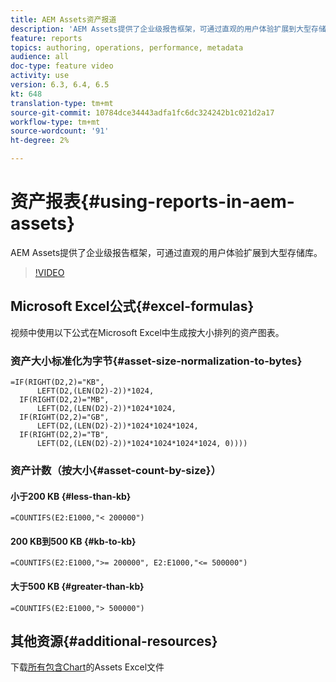 ```yaml
---
title: AEM Assets资产报道
description: 'AEM Assets提供了企业级报告框架，可通过直观的用户体验扩展到大型存储库。 '
feature: reports
topics: authoring, operations, performance, metadata
audience: all
doc-type: feature video
activity: use
version: 6.3, 6.4, 6.5
kt: 648
translation-type: tm+mt
source-git-commit: 10784dce34443adfa1fc6dc324242b1c021d2a17
workflow-type: tm+mt
source-wordcount: '91'
ht-degree: 2%

---
```



# 资产报表{#using-reports-in-aem-assets}

AEM Assets提供了企业级报告框架，可通过直观的用户体验扩展到大型存储库。

>[!VIDEO](https://video.tv.adobe.com/v/22140/?quality=12&learn=on)

## Microsoft Excel公式{#excel-formulas}

视频中使用以下公式在Microsoft Excel中生成按大小排列的资产图表。

### 资产大小标准化为字节{#asset-size-normalization-to-bytes}

```
=IF(RIGHT(D2,2)="KB",
      LEFT(D2,(LEN(D2)-2))*1024,
  IF(RIGHT(D2,2)="MB",
      LEFT(D2,(LEN(D2)-2))*1024*1024,
  IF(RIGHT(D2,2)="GB",
      LEFT(D2,(LEN(D2)-2))*1024*1024*1024,
  IF(RIGHT(D2,2)="TB",
      LEFT(D2,(LEN(D2)-2))*1024*1024*1024*1024, 0))))
```

### 资产计数（按大小{#asset-count-by-size}）

#### 小于200 KB {#less-than-kb}

```
=COUNTIFS(E2:E1000,"< 200000")
```

#### 200 KB到500 KB {#kb-to-kb}

```
=COUNTIFS(E2:E1000,">= 200000", E2:E1000,"<= 500000")
```

#### 大于500 KB {#greater-than-kb}

```
=COUNTIFS(E2:E1000,"> 500000")
```

## 其他资源{#additional-resources}

下载[所有包含Chart](./assets/asset-reports/all-assets.xlsx)的Assets Excel文件
